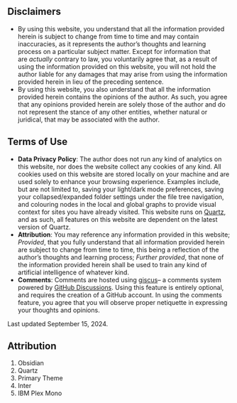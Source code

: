 ## Disclaimers
- By using this website, you understand that all the information provided herein is subject to change from time to time and may contain inaccuracies, as it represents the author’s thoughts and learning process on a particular subject matter. Except for information that are _actually_ contrary to law, you voluntarily agree that, as a result of using the information provided on this website, you will not hold the author liable for any damages that may arise from using the information provided herein in lieu of the preceding sentence.
- By using this website, you also understand that all the information provided herein contains the opinions of the author. As such, you agree that any opinions provided herein are solely those of the author and do not represent the stance of any other entities, whether natural or juridical, that may be associated with the author.

## Terms of Use
- **Data Privacy Policy**: The author does not run any kind of analytics on this website, nor does the website collect any cookies of any kind. All cookies used on this website are stored locally on your machine and are used solely to enhance your browsing experience. Examples include, but are not limited to, saving your light/dark mode preferences, saving your collapsed/expanded folder settings under the file tree navigation, and colouring nodes in the local and global graphs to provide visual context for sites you have already visited. This website runs on [Quartz](https://quartz.jzhao.xyz), and as such, all features on this website are dependent on the latest version of Quartz.
- **Attribution**: You may reference any information provided in this website; *Provided*, that you fully understand that all information provided herein are subject to change from time to time, this being a reflection of the author’s thoughts and learning process; *Further provided*, that none of the information provided herein shall be used to train any kind of artificial intelligence of whatever kind.
- **Comments**: Comments are hosted using [giscus](https://giscus.app)– a comments system powered by [GitHub Discussions](https://docs.github.com/en/discussions). Using this feature is entirely optional, and requires the creation of a GitHub account. In using the comments feature, you agree that you will observe proper netiquette in expressing your thoughts and opinions.

Last updated September 15, 2024.

## Attribution
1. Obsidian
2. Quartz
3. Primary Theme
4. Inter
5. IBM Plex Mono